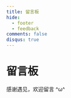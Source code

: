 ```yaml
---
title: 留言板
hide:
  - footer
  - feedback
comments: false
disqus: true
---
```


# 留言板

感谢遇见，欢迎留言 ^ω^

<!-- Giscus 评论系统 -->
<script src="https://giscus.app/client.js"
        data-repo="Goray-GuoLei/Goray-GuoLei.github.io"
        data-repo-id="R_kgDOOZy8hA"
        data-category="Announcements"
        data-category-id="DIC_kwDOOZy8hM4CpQni"
        data-mapping="pathname"
        data-strict="0"
        data-reactions-enabled="1"
        data-emit-metadata="0"
        data-input-position="bottom"
        data-theme="preferred_color_scheme"
        data-lang="zh-CN"
        crossorigin="anonymous"
        async>
</script>